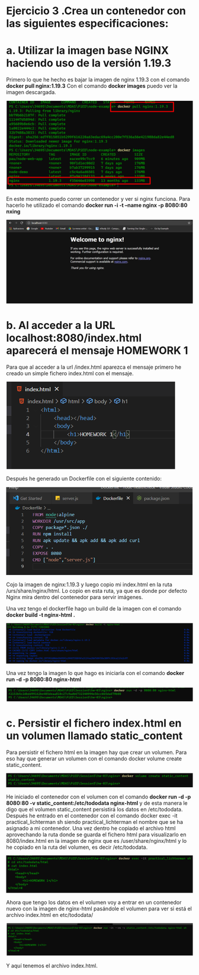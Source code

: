 
# Ejercicio 3 .Crea un contenedor con las siguientes especificaciones: 

# a. Utilizar la imagen base NGINX haciendo uso de la versión 1.19.3

Primero lo que he hecho es bajar la imagen de nginx 1.19.3 con el comando **docker pull nginx:1.19.3**
Con el comando **docker images** puedo ver la imagen descargada.

![title](images/hw3/pullnginx.png)

En este momento puedo correr un contenedor y ver si nginx funciona. Para hacerlo he utilizado el comando **docker run -i -t –name nginx -p 8080:80 nxing**

![title](images/hw3/nginxworking.png)


# b. Al acceder a la URL localhost:8080/index.html aparecerá el mensaje HOMEWORK 1 

Para que al acceder a la url /index.html aparezca el mensaje primero he creado un simple fichero index.html con el mensaje.

![title](images/hw3/indexhtml.png)


Después he generado un Dockerfile con el siguiente contenido:

![title](images/hw4/dockerfile.png)

Cojo la imagen de nginx:1.19.3 y luego copio mi index.html en la ruta /urs/share/nginx/html. Lo copio en esta ruta, ya que es donde por defecto Nginx mira dentro del contenedor para servir imágenes.

Una vez tengo el dockerfile hago un build de la imagen con el comando **docker build -t nginx-html .**

![title](images/hw3/dockerbuild.png)

Una vez tengo la imagen lo que hago es iniciarla con el comando **docker run -d -p 8080:80 nginx-html**

![title](images/hw3/dockerrun.png)


# c. Persistir el fichero index.html en un volumen llamado static_content

Para persistir el fichero html en la imagen hay que crear un volumen. Para eso hay que generar un volumen con el comando docker volume create static_content.

![title](images/hw3/dockervolume.png)

He iniciado el contenedor con el volumen con el comando **docker run -d -p 8080:80 -v static_content:/etc/tododata nginx-html** y de esta manera le digo que el volumen static_content persistirá los datos en /etc/tododata.
Después he entrado en el contenedor con el comando docker exec -it practical_lichterman sh siendo practical_lichterman el nombre que se ha asignado a mi contenedor.
Una vez dentro he copiado el archivo html aprovechando la ruta donde se guarda el fichero html para visualizarlo en 8080/index.html en la imagen de nginx que es /user/share/nginx/html y lo he copiado en la ruta del volumen, es decir /etc/tododata.

![title](images/hw3/dockerexec.png)

Ahora que tengo los datos en el volumen voy a entrar en un contenedor nuevo con la imagen de nginx-html pasándole el volumen para ver si está el archivo index.html en etc/tododata/

![title](images/hw3/dockercat.png)

Y aquí tenemos el archivo index.html.

